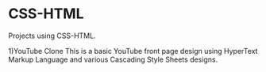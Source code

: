 # CSS-HTML
Projects using CSS-HTML. 

1)YouTube Clone
This is a basic YouTube front page design using HyperText Markup Language and various Cascading Style Sheets designs.
